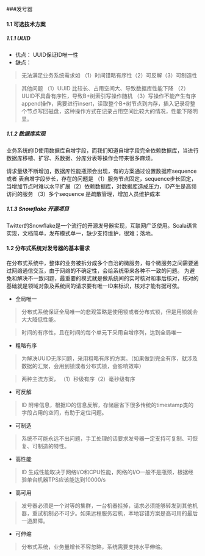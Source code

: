 ###发号器

#### 1.1 可选技术方案

##### 1.1.1 UUID

- 优点： UUID保证ID唯一性
- 缺点：
>无法满足业务系统需求如 （1）时间错略有序性（2）可反解（3）可制造性

>其他问题 （1）UUID 比较长、占用空间大、导致数据库性能下降 （2）UUID不具备有序性，导致B+树索引写操作随机
（3）写操作不能产生有序append操作，需要进行insert，读取整个B+树节点到内存，插入记录将整个节点写回磁盘，这种操作方式在记录占用空间比较大的情况，性能下降明显。

##### 1.1.2 数据库实现

业务系统的ID使用数据库自增字段，而我们知道自增字段完全依赖数据库，当进行数据库移植、扩容、系数据、分库分表等操作会带来很多麻烦。

请求量级不断增加，数据库性能瓶颈会出现，有的方案通过设置数据库sequence 或者 表自增字段步长，存在的问题是 （1）服务节点固定，sequence步长固定，当增加节点时难以水平扩展（2）依赖数据库，对数据库造成压力，ID产生是高频访问的服务
（3）多个sequence 是疏散管理，增加人员维护成本

##### 1.1.3 Snowflake 开源项目
Twitter的Snowflake是一个流行的开源发号器实现，互联网广泛使用。Scala语言实现，文档简单，发布模式单一，缺少支持维护，很难；落地。


#### 1.2 分布式系统对发号器的基本需求

在分布式系统中，整体的业务被拆分成多个自治的微服务，每个微服务之间需要通过网络通信交互，由于网络的不确定性，会给系统带来各种不一致的问题。
为避免和解决不一致问题，最重要的模式就是做系统间的实时核对和事后核对，核对的基础就是领域对象及系统间的请求要有唯一ID来标识，核对才能有据可依。

- 全局唯一

> 分布式系统保证全局唯一的悲观策略是使用锁或者分布式锁，但是用锁就会大大降低性能。

> 时间的有序性，且在时间的每个单元下采用自增序列，达到全局唯一

- 粗略有序

> 为解决UUID无序问题，采用粗略有序的方案。（如果做到完全有序，就涉及数据的汇聚，会用到锁或者分布式锁，会影响效率）

> 两种主流方案， （1）秒级有序（2）毫秒级有序

- 可反解 

> ID 附带信息，根据ID的信息反解，存储层省下很多传统的timestamp类的字段占用的空间，有助于定位问题。

- 可制造

> 系统不可能永远不出问题，手工处理的话要求发号器一定支持可复制、可恢复、可制造的特性。

- 高性能

> ID 生成性能取决于网络I/O和CPU性能，网络的I/O一般不是瓶颈，根据经验单台机器TPS应该能达到10000/s

- 高可用
 
 > 发号器必须是一个对等的集群，一台机器挂掉，请求必须能够转发到其他机器，重试机制必不可少。如果远程服务宕机，本地容错方案是高可用的最后一道屏障。
 
 - 可伸缩
 
 > 分布式系统，业务量增长不容忽略，系统需要支持水平伸缩。



























